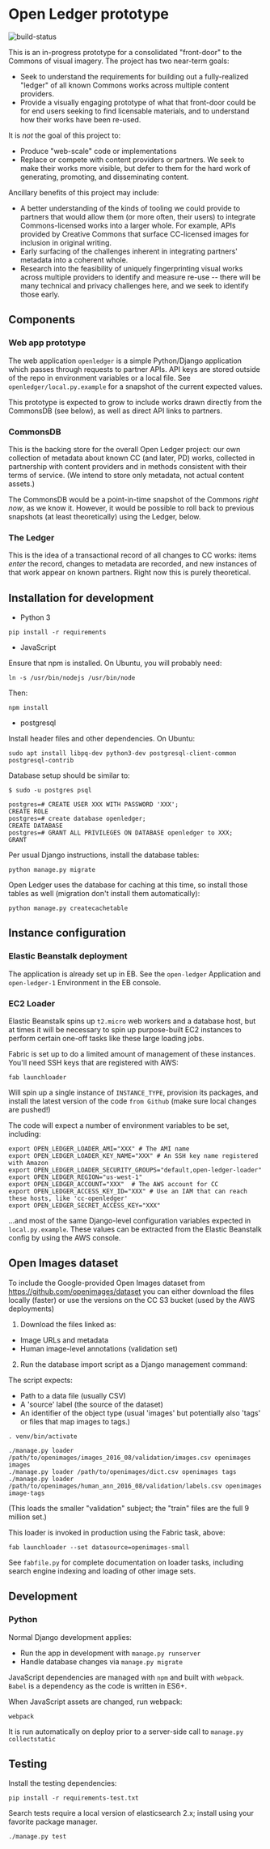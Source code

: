 # Open Ledger prototype

<img src="https://travis-ci.org/creativecommons/open-ledger.svg?branch=master" alt="build-status" />

This is an in-progress prototype for a consolidated "front-door" to the
Commons of visual imagery. The project has two near-term goals:

* Seek to understand the requirements for building out a fully-realized "ledger"
 of all known Commons works across multiple content providers.
* Provide a visually engaging prototype of what that front-door could be for
end users seeking to find licensable materials, and to understand how their
works have been re-used.

It is _not_ the goal of this project to:

* Produce "web-scale" code or implementations
* Replace or compete with content providers or partners. We seek to make
their works more visible, but defer to them for the hard work of generating,
promoting, and disseminating content.

Ancillary benefits of this project may include:

* A better understanding of the kinds of tooling we could provide to partners
that would allow them (or more often, their users) to integrate Commons-licensed
works into a larger whole. For example, APIs provided by Creative Commons that
surface CC-licensed images for inclusion in original writing.
* Early surfacing of the challenges inherent in integrating partners' metadata
into a coherent whole.
* Research into the feasibility of uniquely fingerprinting visual works
across multiple providers to identify and measure re-use -- there will be many
technical and privacy challenges here, and we seek to identify those early.

## Components

### Web app prototype

The web application `openledger` is a simple Python/Django application which
passes through requests to partner APIs. API keys are stored outside of the
repo in environment variables or a local file. See `openledger/local.py.example` for
a snapshot of the current expected values.

This prototype is expected to grow to include works drawn directly from the
CommonsDB (see below), as well as direct API links to partners.

### CommonsDB

This is the backing store for the overall Open Ledger project: our own
collection of metadata about known CC (and later, PD) works, collected in
partnership with content providers and in methods consistent with their
terms of service. (We intend to store only metadata, not actual content
assets.)

The CommonsDB would be a point-in-time snapshot of the Commons _right now_,
as we know it. However, it would be possible to roll back to previous
snapshots (at least theoretically) using the Ledger, below.

### The Ledger

This is the idea of a transactional record of all changes to CC works:
items _enter_ the record, changes to metadata are recorded, and new
instances of that work appear on known partners. Right now this is purely
theoretical.

## Installation for development

* Python 3

```
pip install -r requirements
```

* JavaScript

Ensure that npm is installed. On Ubuntu, you will probably need:

```
ln -s /usr/bin/nodejs /usr/bin/node
```

Then:

```
npm install
```

* postgresql

Install header files and other dependencies. On Ubuntu:

```
sudo apt install libpq-dev python3-dev postgresql-client-common postgresql-contrib
```

Database setup should be similar to:
```
$ sudo -u postgres psql

postgres=# CREATE USER XXX WITH PASSWORD 'XXX';
CREATE ROLE
postgres=# create database openledger;
CREATE DATABASE
postgres=# GRANT ALL PRIVILEGES ON DATABASE openledger to XXX;
GRANT
```

Per usual Django instructions, install the database tables:

```
python manage.py migrate
```

Open Ledger uses the database for caching at this time, so install those tables as well (migration don't install them automatically):

```
python manage.py createcachetable
```

## Instance configuration

### Elastic Beanstalk deployment

The application is already set up in EB. See the `open-ledger` Application and
`open-ledger-1` Environment in the EB console.

### EC2 Loader

Elastic Beanstalk spins up `t2.micro` web workers and a database host, but
at times it will be necessary to spin up purpose-built EC2 instances to perform
certain one-off tasks like these large loading jobs.

Fabric is set up to do a limited amount of management of these instances. You'll
need SSH keys that are registered with AWS:

```
fab launchloader
```

Will spin up a single instance of `INSTANCE_TYPE`, provision its packages, and
install the latest version of the code `from Github` (make sure local changes are pushed!)

The code will expect a number of environment variables to be set, including:

```
export OPEN_LEDGER_LOADER_AMI="XXX" # The AMI name
export OPEN_LEDGER_LOADER_KEY_NAME="XXX" # An SSH key name registered with Amazon
export OPEN_LEDGER_LOADER_SECURITY_GROUPS="default,open-ledger-loader"
export OPEN_LEDGER_REGION="us-west-1"
export OPEN_LEDGER_ACCOUNT="XXX"  # The AWS account for CC
export OPEN_LEDGER_ACCESS_KEY_ID="XXX" # Use an IAM that can reach these hosts, like 'cc-openledger'
export OPEN_LEDGER_SECRET_ACCESS_KEY="XXX"
```

...and most of the same Django-level configuration variables expected in `local.py.example`.
These values can be extracted from the Elastic Beanstalk config by using the AWS console.

## Open Images dataset

To include the Google-provided Open Images dataset from  https://github.com/openimages/dataset
you can either download the files locally (faster) or use the versions
on the CC S3 bucket (used by the AWS deployments)

1. Download the files linked as:

* Image URLs and metadata
* Human image-level annotations (validation set)

2. Run the database import script as a Django management command:

The script expects:

* Path to a data file (usually CSV)
* A 'source' label (the source of the dataset)
* An identifier of the object type (usual 'images' but potentially also 'tags' or files
that map images to tags.)

```
. venv/bin/activate

./manage.py loader /path/to/openimages/images_2016_08/validation/images.csv openimages images
./manage.py loader /path/to/openimages/dict.csv openimages tags
./manage.py loader /path/to/openimages/human_ann_2016_08/validation/labels.csv openimages image-tags
```

(This loads the smaller "validation" subject; the "train" files are the full 9 million set.)

This loader is invoked in production using the Fabric task, above:

```
fab launchloader --set datasource=openimages-small
```

See `fabfile.py` for complete documentation on loader tasks, including search engine indexing
and loading of other image sets.

## Development

### Python

Normal Django development applies:

* Run the app in development with `manage.py runserver`
* Handle database changes via `manage.py migrate`

JavaScript dependencies are managed with `npm` and built with `webpack`.
`Babel` is a dependency as the code is written in ES6+.

When JavaScript assets are changed, run webpack:

```
webpack
```

It is run automatically on deploy prior to a server-side call to `manage.py collectstatic`

## Testing

Install the testing dependencies:

```
pip install -r requirements-test.txt
```

Search tests require a local version of elasticsearch 2.x; install using your favorite
package manager.

```
./manage.py test
```
